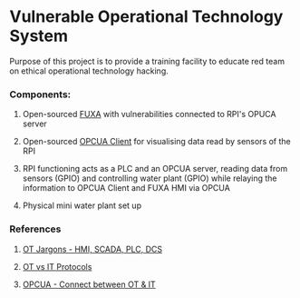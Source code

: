 # Vulnerable Operational Technology System

Purpose of this project is to provide a training facility to educate red team on ethical operational technology hacking.

### Components:

1. Open-sourced [FUXA](https://github.com/frangoteam/FUXA) with vulnerabilities connected to RPI's OPUCA server

2. Open-sourced [OPCUA Client](https://github.com/FreeOpcUa/opcua-client-gui) for visualising data read by sensors of the RPI

2. RPI functioning acts as a PLC and an OPCUA server, reading data from sensors (GPIO) and controlling water plant (GPIO) while relaying the information to OPCUA Client and FUXA HMI via OPCUA

3. Physical mini water plant set up

### References

1. [OT Jargons - HMI, SCADA, PLC, DCS](http://dcs-news.com/plc-dcs-scada-hmi-differences)

2. [OT vs IT Protocols](https://www.rtautomation.com/rtas-blog/the-it-ot-network-divide/)

3. [OPCUA - Connect between OT & IT](https://opcconnect.opcfoundation.org/2021/12/it-ot-convergence-opc-ua-more-than-just-another-protocol/)

